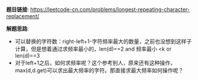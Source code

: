 **题目链接**:
https://leetcode-cn.com/problems/longest-repeating-character-replacement/

**解题思路**:
* 可以替换的字符数：right-left+1-字符频率最大的数量，之前也没想到这样子计算，但是想着通过求频率最小的，len(d)==2 and 频率最小 <k or len(d)==3
* 对于left+1之后，如何求频率呢？这个参考别人，原来还有这种操作，max(d,d.get)可以求出最大频率的字符。那直接求最大频率如何操作呢？
